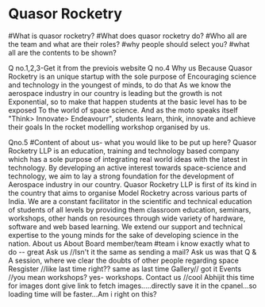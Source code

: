 # Quasor Rocketry

#What is quasor rocketry?
#What does quasor rocketry do?
#Who all are the team and what are their roles?
#why people should select you?
#what all are the contents to be shown?

Q no.1,2,3-Get it from the previois website
Q no.4 
Why us Because
Quasor Rocketry is an unique startup with the sole purpose of
Encouraging science and technology in the youngest of minds, to do that 
As we know the aerospace industry in our country is leading but the growth is not
Exponential, so to make that happen students at the basic level has to be exposed 
To the world of space science.
And as the moto speaks itself "Think> Innovate> Endeavourr", students learn, think, innovate and achieve their goals
In the rocket modelling workshop organised by us.

Qno.5
#Content of about us- what you would like to be put up here? Quasor Rocketry LLP is an education, training and technology based company which has a sole purpose of integrating real world ideas with the latest in technology. By developing an active interest towards space-science and technology, we aim to lay a strong foundation for the development of Aerospace industry in our country.
Quasor Rocketry LLP is first of its kind in the country that aims to organise Model Rocketry across various parts of India. We are a constant facilitator in the scientific and technical education of students of all levels by providing them classroom education, seminars, workshops, other hands on resources through wide variety of hardware, software and web based learning.
We extend our support and technical expertise to the young minds for the sake of developing science in the nation.
About us
About Board member/team #team i know exactly what to do -- great
Ask us //Isn't it the same as sending a mail? Ask us was that Q & A session, where we clear the doubts of other people regarding space
Resgister //like last time right?? same as last time
Gallery// got it
Events //you mean workshops? yes- workshops.
Contact us //cool
Abhijit this time for images dont give link to fetch images.....directly save it in the cpanel...so loading time will be faster...Am i right on this?

